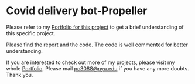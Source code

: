 # Covid delivery bot-Propeller

Please refer to my [Portfolio for this project](https://spiffy-number-442.notion.site/Covid-delivery-bot-Propeller-20ac92714b374aa3a2690a424c58385f) to get a brief understanding of this specific project. 

Please find the report and the code. The code is well commented for better understanding.

If you are interested to check out more of my projects, please visit my whole [Portfolio](https://spiffy-number-442.notion.site/Robotics-Engineering-Portfolio-632ef9567d1e4c0dbd8aad8733a57820). Please mail pc3088@nyu.edu if you have any more doubts. Thank you.

